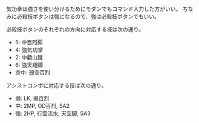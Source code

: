 気功拳は強さを使い分けるためにモダンでもコマンド入力した方がいい。
ちなみに必殺技ボタンは強になるので、強は必殺技ボタンでもいい。

必殺技ボタンのそれぞれの方向に対応する技は次の通り。

- 5: 中百烈脚
- 4: 強気功掌
- 2: 中覇山蹴
- 6: 強天翔脚
- 空中: 弱空百烈

アシストコンボに対応する技は次の通り。

- 弱: LK, 弱百烈
- 中: 2MP, OD百烈, SA2
- 強: 2HP, 行雲流水, 天空脚, SA3

